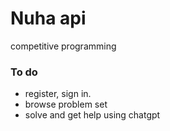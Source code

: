 # Nuha api

competitive programming



### To do

- register, sign in.
- browse problem set
- solve and get help using chatgpt
